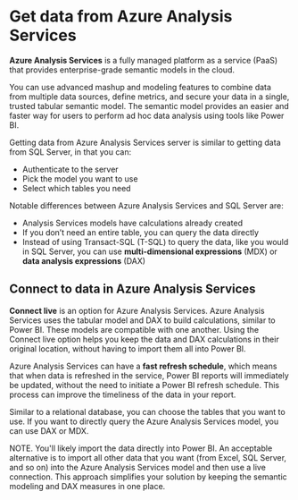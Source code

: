 # Get data from Azure Analysis Services

**Azure Analysis Services** is a fully managed platform as a service (PaaS) that provides enterprise-grade semantic models in the cloud. 

You can use advanced mashup and modeling features to combine data from multiple data sources, define metrics, and secure your data in a single, trusted tabular semantic model. The semantic model provides an easier and faster way for users to perform ad hoc data analysis using tools like Power BI.

Getting data from Azure Analysis Services server is similar to getting data from SQL Server, in that you can:
- Authenticate to the server
- Pick the model you want to use
- Select which tables you need

Notable differences between Azure Analysis Services and SQL Server are:
- Analysis Services models have calculations already created
- If you don’t need an entire table, you can query the data directly
- Instead of using Transact-SQL (T-SQL) to query the data, like you would in SQL Server, you can use **multi-dimensional expressions** (MDX) or **data analysis expressions** (DAX)

## Connect to data in Azure Analysis Services 

**Connect live** is an option for Azure Analysis Services. Azure Analysis Services uses the tabular model and DAX to build calculations, similar to Power BI. These models are compatible with one another. Using the Connect live option helps you keep the data and DAX calculations in their original location, without having to import them all into Power BI. 

Azure Analysis Services can have a **fast refresh schedule**, which means that when data is refreshed in the service, Power BI reports will immediately be updated, without the need to initiate a Power BI refresh schedule. This process can improve the timeliness of the data in your report.

Similar to a relational database, you can choose the tables that you want to use. If you want to directly query the Azure Analysis Services model, you can use DAX or MDX.

NOTE. You'll likely import the data directly into Power BI. An acceptable alternative is to import all other data that you want (from Excel, SQL Server, and so on) into the Azure Analysis Services model and then use a live connection. This approach simplifies your solution by keeping the semantic modeling and DAX measures in one place.
